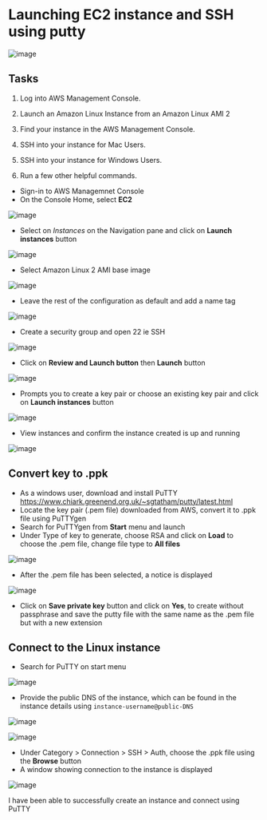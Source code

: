 # Launching EC2 instance and SSH using putty

![image](https://user-images.githubusercontent.com/20463821/120117067-46f0e100-c183-11eb-97d9-ccd4cf33c050.png)

## Tasks
1. Log into AWS Management Console.

2. Launch an Amazon Linux Instance from an Amazon Linux AMI 2

3. Find your instance in the AWS Management Console.

4. SSH into your instance for Mac Users.

5. SSH into your instance for Windows Users.

6. Run a few other helpful commands.

- Sign-in to AWS Managemnet Console
- On the Console Home, select **EC2**

![image](https://user-images.githubusercontent.com/20463821/120117389-dba80e80-c184-11eb-890c-1cbbdaf642b7.png)

- Select on *Instances* on the Navigation pane and click on **Launch instances** button 

![image](https://user-images.githubusercontent.com/20463821/120117506-743e8e80-c185-11eb-8422-334c1c168c0b.png)

- Select Amazon Linux 2 AMI base image

![image](https://user-images.githubusercontent.com/20463821/120117555-a3550000-c185-11eb-8335-45fc55f6cbc8.png)

- Leave the rest of the configuration as default and add a name tag

![image](https://user-images.githubusercontent.com/20463821/120117601-de573380-c185-11eb-8db3-fff5bdbd20c4.png)

- Create a security group and open 22 ie SSH

![image](https://user-images.githubusercontent.com/20463821/120117635-09418780-c186-11eb-85b0-939698038b89.png)

- Click on **Review and Launch button** then **Launch** button

![image](https://user-images.githubusercontent.com/20463821/120117681-3db54380-c186-11eb-9d0f-03b578e5931a.png)

- Prompts you to create a key pair or choose an existing key pair and click on **Launch instances** button

![image](https://user-images.githubusercontent.com/20463821/120117704-5d4c6c00-c186-11eb-8f82-38879d84b20c.png)

- View instances and confirm the instance created is up and running

![image](https://user-images.githubusercontent.com/20463821/120117750-984e9f80-c186-11eb-82d0-958517352975.png)

## Convert key to .ppk
- As a windows user, download and install PuTTY https://www.chiark.greenend.org.uk/~sgtatham/putty/latest.html 
- Locate the key pair (.pem file) downloaded from AWS, convert it to .ppk file using PuTTYgen
- Search for PuTTYgen from **Start** menu and launch
- Under Type of key to generate, choose RSA and click on **Load** to choose the .pem file, change file type to **All files**

![image](https://user-images.githubusercontent.com/20463821/120118011-355e0800-c188-11eb-8326-7e04c6d1c831.png)

- After the .pem file has been selected, a notice is displayed

![image](https://user-images.githubusercontent.com/20463821/120118138-fa100900-c188-11eb-8470-34e69cadb743.png)

- Click on **Save private key** button and click on **Yes**, to create without passphrase and save the putty file with the same name as the .pem file but with a new extension

## Connect to the Linux instance
- Search for PuTTY on start menu

![image](https://user-images.githubusercontent.com/20463821/120118348-00eb4b80-c18a-11eb-8af1-88d341c20d7b.png)

- Provide the public DNS of the instance, which can be found in the instance details using `instance-username@public-DNS`

![image](https://user-images.githubusercontent.com/20463821/120118464-8d960980-c18a-11eb-8649-c9dc72503a9b.png)

![image](https://user-images.githubusercontent.com/20463821/120118756-0d70a380-c18c-11eb-96fd-1e23893babb3.png)

- Under Category > Connection > SSH > Auth, choose the .ppk file using the **Browse** button
- A window showing connection to the instance is displayed

![image](https://user-images.githubusercontent.com/20463821/120118806-5e809780-c18c-11eb-9726-5f1e4fe873bc.png)

I have been able to successfully create an instance and connect using PuTTY


